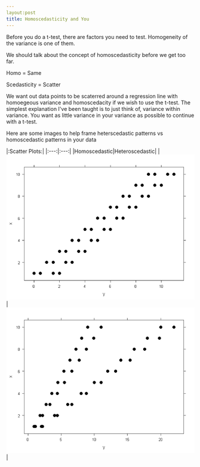 ```yaml
---
layout:post
title: Homoscedasticity and You
---
```


Before you do a t-test, there are factors you need to test. Homogeneity of the variance is one of them.

We should talk about the concept of homoscedasticity before we get too far. 

Homo = Same

Scedasticity = Scatter

We want out data points to be scaterred around a regression line with homoegeous variance and homoscedacity if we wish 
to use the t-test. The simplest explanation I've been taught is to just think of, variance within variance. You want as little 
variance in your variance as possible to continue with a t-test. 

Here are some images to help frame heterscedastic patterns vs homoscedastic patterns in your data

|:Scatter Plots:|
|:---:|:---:|
|Homoscedastic|Heteroscedastic|
|<img src="/Images/homosc.png" class="inline"/>|<img src="/Images/heterosc.png" class="inline"/>|
